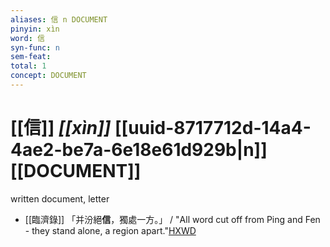 ```yaml
---
aliases: 信 n DOCUMENT
pinyin: xìn
word: 信
syn-func: n
sem-feat: 
total: 1
concept: DOCUMENT 
---
```

# [[信]] *[[xìn]]*  [[uuid-8717712d-14a4-4ae2-be7a-6e18e61d929b|n]] [[DOCUMENT]]
written document, letter
 - [[臨濟錄]] 「并汾絕**信**，獨處一方。」 / "All word cut off from Ping and Fen - they stand alone, a region apart."[HXWD](https://hxwd.org/textview.html?location=KR6q0053_T_001-0497a.82)